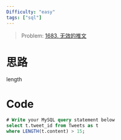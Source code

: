 ```yaml
---
Difficulty: "easy"
tags: ["sql"]
---
```


> Problem: [1683. 无效的推文](https://leetcode.cn/problems/invalid-tweets/description/)

# 思路

length

# Code
```sql
# Write your MySQL query statement below
select t.tweet_id from Tweets as t
where LENGTH(t.content) > 15;
```
  
